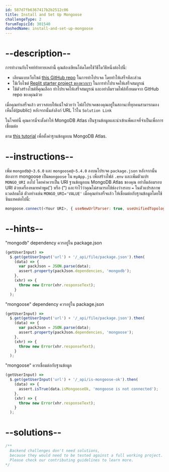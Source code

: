 ```yaml
---
id: 587d7fb6367417b2b2512c06
title: Install and Set Up Mongoose
challengeType: 2
forumTopicId: 301540
dashedName: install-and-set-up-mongoose
---
```


# --description--

การทำงานกับโจทย์ท้าทายเหล่านี้ คุณต้องเขียนโค้ดโดยใช้วิธีใดวิธีหนึ่งต่อไปนี้:

- เลียนแบบเว็บไซต์ [this GitHub repo](https://github.com/freeCodeCamp/boilerplate-mongomongoose/) ในการทำโปรเจค โดยทำให้เสร็จทีละส่วน
- ใช้เว็บไซต์ [Replit starter project ของพวกเรา](https://replit.com/github/freeCodeCamp/boilerplate-mongomongoose) ในการทำโปรเจคให้เสร็จสมบูรณ์
- ใช้ตัวสร้างไซต์ที่คุณเลือก ทำโปรเจคให้เสร็จสมบูรณ์ และอย่าลืมรวมไฟล์ทั้งหมดจาก GitHub repo ของคุณด้วย

เมื่อคุณทำเสร็จแล้ว ตรวจสอบให้แน่ใจด้วยว่า ไฟล์โปรเจคของคุณอยู่ในสถานะที่ทุกคนสามารถมองเห็นได้(public) หลังจากนั้นส่งลิงก์ URL ไว้ใน `Solution Link` 

ในโจทย์นี้ คุณควรมี่จะตั้งค่าให้ MongoDB Atlas เป็นฐานข้อมูลและนำเข้าแพ็คเกจที่จำเป็นเพื่อการเชื่อมต่อ

ตาม <a href='https://www.freecodecamp.org/news/get-started-with-mongodb-atlas/' rel='noopener noreferrer' target='_blank'>this tutorial</a> เพื่อตั้งค่าฐานข้อมูลบน MongoDB Atlas.

# --instructions--

เพิ่ม `mongodb@~3.6.0` และ `mongoose@~5.4.0` ลงบนโปรเจค `package.json` หลังจากนั้น ต้องการ mongoose เป็น`mongoose` ใน `myApp.js` เพื่อสร้างไฟล์ `.env` และเพิ่มตัวแปร `MONGO_URI` ลงไป โดยค่าควรเป็น URI ฐานข้อมูลบน MongoDB Atlas ของคุณ อย่าลืมล้อมรอบ URI ด้วยเครื่องหมายคำพูด(') หรือ (") และจำไว้ว่าคุณไม่สามารถใช้ช่องว่างรอบ `=` ในตัวแปรสภาพแวดล้อมได้ ตัวอย่างเช่น `MONGO_URI='VALUE'` เมื่อคุณทำเสร็จแล้ว ให้เชื่อมต่อกับฐานข้อมูลโดยใช้ซินแทคต่อไปนี้:

```js
mongoose.connect(<Your URI>, { useNewUrlParser: true, useUnifiedTopology: true });
```

# --hints--

"mongodb" dependency ควรอยู่ใน package.json

```js
(getUserInput) =>
  $.get(getUserInput('url') + '/_api/file/package.json').then(
    (data) => {
      var packJson = JSON.parse(data);
      assert.property(packJson.dependencies, 'mongodb');
    },
    (xhr) => {
      throw new Error(xhr.responseText);
    }
  );
```

"mongoose" dependency ควรอยู่ใน package.json

```js
(getUserInput) =>
  $.get(getUserInput('url') + '/_api/file/package.json').then(
    (data) => {
      var packJson = JSON.parse(data);
      assert.property(packJson.dependencies, 'mongoose');
    },
    (xhr) => {
      throw new Error(xhr.responseText);
    }
  );
```

"mongoose" ควรเชื่อมต่อกับฐานข้อมูล

```js
(getUserInput) =>
  $.get(getUserInput('url') + '/_api/is-mongoose-ok').then(
    (data) => {
      assert.isTrue(data.isMongooseOk, 'mongoose is not connected');
    },
    (xhr) => {
      throw new Error(xhr.responseText);
    }
  );
```

# --solutions--

```js
/**
  Backend challenges don't need solutions, 
  because they would need to be tested against a full working project. 
  Please check our contributing guidelines to learn more.
*/
```

